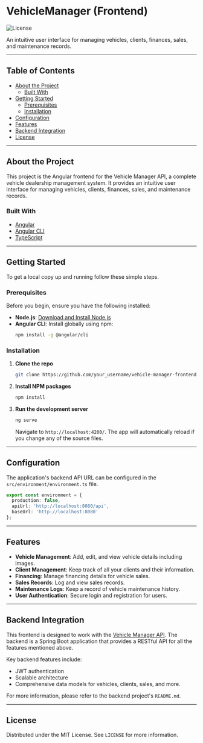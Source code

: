 # VehicleManager (Frontend)

![License](https://img.shields.io/badge/license-MIT-blue.svg)

An intuitive user interface for managing vehicles, clients, finances, sales, and maintenance records.

---

## Table of Contents

* [About the Project](#about-the-project)
  * [Built With](#built-with)
* [Getting Started](#getting-started)
  * [Prerequisites](#prerequisites)
  * [Installation](#installation)
* [Configuration](#configuration)
* [Features](#features)
* [Backend Integration](#backend-integration)
* [License](#license)

---

## About the Project

This project is the Angular frontend for the Vehicle Manager API, a complete vehicle dealership management system. It provides an intuitive user interface for managing vehicles, clients, finances, sales, and maintenance records.

### Built With

* [Angular](https://angular.io/)
* [Angular CLI](https://github.com/angular/angular-cli)
* [TypeScript](https://www.typescriptlang.org/)

---

## Getting Started

To get a local copy up and running follow these simple steps.

### Prerequisites

Before you begin, ensure you have the following installed:

* **Node.js**: [Download and Install Node.js](https://nodejs.org/en/download/)
* **Angular CLI**: Install globally using npm:
  ```sh
  npm install -g @angular/cli
  ```

### Installation

1.  **Clone the repo**
    ```sh
    git clone https://github.com/your_username/vehicle-manager-frontend.git
    ```
2.  **Install NPM packages**
    ```sh
    npm install
    ```
3.  **Run the development server**
    ```sh
    ng serve
    ```
    Navigate to `http://localhost:4200/`. The app will automatically reload if you change any of the source files.

---

## Configuration

The application's backend API URL can be configured in the `src/environment/environment.ts` file.

```typescript
export const environment = {
  production: false,
  apiUrl: 'http://localhost:8080/api',
  baseUrl: 'http://localhost:8080'
};
```

---

## Features

*   **Vehicle Management**: Add, edit, and view vehicle details including images.
*   **Client Management**: Keep track of all your clients and their information.
*   **Financing**: Manage financing details for vehicle sales.
*   **Sales Records**: Log and view sales records.
*   **Maintenance Logs**: Keep a record of vehicle maintenance history.
*   **User Authentication**: Secure login and registration for users.

---

## Backend Integration

This frontend is designed to work with the [Vehicle Manager API](https://github.com/your_username/vehicle-manager-api). The backend is a Spring Boot application that provides a RESTful API for all the features mentioned above.

Key backend features include:
*   JWT authentication
*   Scalable architecture
*   Comprehensive data models for vehicles, clients, sales, and more.

For more information, please refer to the backend project's `README.md`.

---

## License

Distributed under the MIT License. See `LICENSE` for more information.

